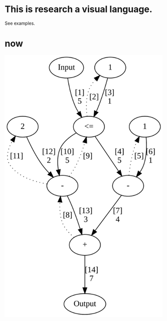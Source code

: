 # This is research a visual language.

See examples.

# now

![current state](https://github.com/MyGodIsHe/gravis/raw/master/now.svg)
